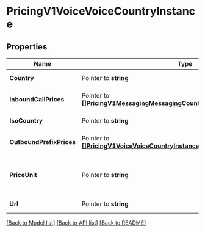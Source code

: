 # PricingV1VoiceVoiceCountryInstance

## Properties
Name | Type | Description | Notes
------------ | ------------- | ------------- | -------------
**Country** | Pointer to **string** | The name of the country |
**InboundCallPrices** | Pointer to [**[]PricingV1MessagingMessagingCountryInstanceInboundSmsPrices**](pricing_v1_messaging_messaging_country_instance_inbound_sms_prices.md) | The list of InboundCallPrice records |
**IsoCountry** | Pointer to **string** | The ISO country code |
**OutboundPrefixPrices** | Pointer to [**[]PricingV1VoiceVoiceCountryInstanceOutboundPrefixPrices**](pricing_v1_voice_voice_country_instance_outbound_prefix_prices.md) | The list of OutboundPrefixPrice records |
**PriceUnit** | Pointer to **string** | The currency in which prices are measured, in ISO 4127 format (e.g. usd, eur, jpy) |
**Url** | Pointer to **string** | The absolute URL of the resource |

[[Back to Model list]](../README.md#documentation-for-models) [[Back to API list]](../README.md#documentation-for-api-endpoints) [[Back to README]](../README.md)


